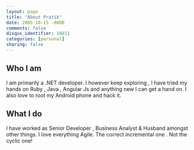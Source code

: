 ```yaml
---
layout: page
title: "About Pratik"
date: 2005-10-15 -0800
comments: false
disqus_identifier: 10811
categories: [personal]
sharing: false
---
```


## Who I am

I am primarily a  .NET developer. I however keep exploring , I have tried my  hands on Ruby , Java , Angular Js and anything new I can get a hand on.
I also love to root my Android phone and hack it.


## What I do

I have worked as Senior Developer ,  Business Analyst & Husband amongst other things.
I love everything Agile. The correct incremental one . Not the cyclic one!


